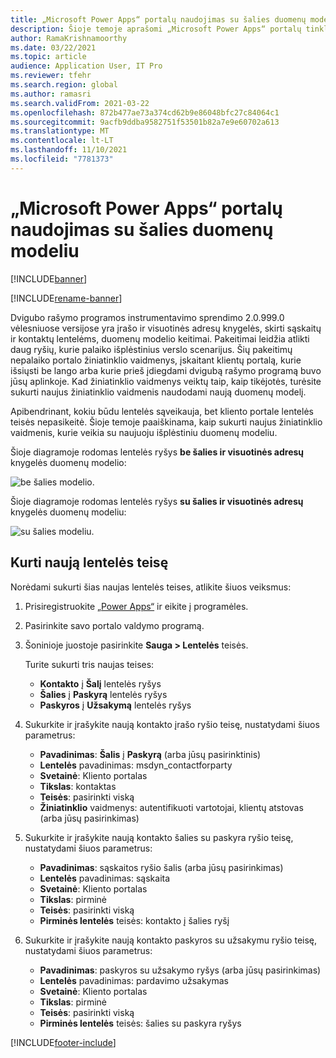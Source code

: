 ```yaml
---
title: „Microsoft Power Apps“ portalų naudojimas su šalies duomenų modeliu
description: Šioje temoje aprašomi „Microsoft Power Apps“ portalų tinklo vaidmenų pakeitimai dėl dvigubo rašymo šalies duomenų modelio.
author: RamaKrishnamoorthy
ms.date: 03/22/2021
ms.topic: article
audience: Application User, IT Pro
ms.reviewer: tfehr
ms.search.region: global
ms.author: ramasri
ms.search.validFrom: 2021-03-22
ms.openlocfilehash: 872b477ae73a374cd62b9e86048bfc27c84064c1
ms.sourcegitcommit: 9acfb9ddba9582751f53501b82a7e9e60702a613
ms.translationtype: MT
ms.contentlocale: lt-LT
ms.lasthandoff: 11/10/2021
ms.locfileid: "7781373"
---
```

# <a name="using-microsoft-power-apps-portals-with-the-party-data-model"></a>„Microsoft Power Apps“ portalų naudojimas su šalies duomenų modeliu

[!INCLUDE[banner](../../includes/banner.md)]

[!INCLUDE[rename-banner](~/includes/cc-data-platform-banner.md)]

Dvigubo rašymo programos instrumentavimo sprendimo 2.0.999.0 vėlesniuose versijose yra įrašo ir visuotinės adresų knygelės, skirti sąskaitų ir kontaktų lentelėms, duomenų modelio keitimai. Pakeitimai leidžia atlikti daug ryšių, kurie palaiko išplėstinius verslo scenarijus. Šių pakeitimų nepalaiko portalo žiniatinklio vaidmenys, įskaitant klientų portalą, kurie išsiųsti be lango arba kurie prieš įdiegdami dvigubą rašymo programą buvo jūsų aplinkoje. Kad žiniatinklio vaidmenys veiktų taip, kaip tikėjotės, turėsite sukurti naujus žiniatinklio vaidmenis naudodami naują duomenų modelį. 

Apibendrinant, kokiu būdu lentelės sąveikauja, bet kliento portale lentelės teisės nepasikeitė. Šioje temoje paaiškinama, kaip sukurti naujus žiniatinklio vaidmenis, kurie veikia su naujuoju išplėstiniu duomenų modeliu.

Šioje diagramoje rodomas lentelės ryšys **be šalies ir visuotinės adresų** knygelės duomenų modelio:

   ![be šalies modelio.](media/without-party-model.PNG)

Šioje diagramoje rodomas lentelės ryšys **su šalies ir visuotinės adresų** knygelės duomenų modeliu:

   ![su šalies modeliu.](media/with-party-model.png)

## <a name="create-a-new-table-permission"></a>Kurti naują lentelės teisę

Norėdami sukurti šias naujas lentelės teises, atlikite šiuos veiksmus:

1. Prisiregistruokite [„Power Apps“](https://make.powerapps.com) ir eikite į programėles.
2. Pasirinkite savo portalo valdymo programą.
3. Šoninioje juostoje pasirinkite **Sauga > Lentelės** teisės.

    Turite sukurti tris naujas teises:

    + **Kontakto** į **Šalį** lentelės ryšys
    + **Šalies** į **Paskyrą** lentelės ryšys
    + **Paskyros** į **Užsakymą** lentelės ryšys

4. Sukurkite ir įrašykite naują kontakto įrašo ryšio teisę, nustatydami šiuos parametrus:

    + **Pavadinimas**: **Šalis** į **Paskyrą** (arba jūsų pasirinktinis)
    + **Lentelės** pavadinimas: msdyn_contactforparty
    + **Svetainė**: Kliento portalas
    + **Tikslas**: kontaktas
    + **Teisės**: pasirinkti viską
    + **Žiniatinklio** vaidmenys: autentifikuoti vartotojai, klientų atstovas (arba jūsų pasirinkimas)

5. Sukurkite ir įrašykite naują kontakto šalies su paskyra ryšio teisę, nustatydami šiuos parametrus:

    + **Pavadinimas**: sąskaitos ryšio šalis (arba jūsų pasirinkimas)
    + **Lentelės** pavadinimas: sąskaita
    + **Svetainė**: Kliento portalas
    + **Tikslas**: pirminė
    + **Teisės**: pasirinkti viską
    + **Pirminės lentelės** teisės: kontakto į šalies ryšį

6. Sukurkite ir įrašykite naują kontakto paskyros su užsakymu ryšio teisę, nustatydami šiuos parametrus:

    + **Pavadinimas**: paskyros su užsakymo ryšys (arba jūsų pasirinkimas)
    + **Lentelės** pavadinimas: pardavimo užsakymas
    + **Svetainė**: Kliento portalas
    + **Tikslas**: pirminė
    + **Teisės**: pasirinkti viską
    + **Pirminės lentelės** teisės: šalies su paskyra ryšys

[!INCLUDE[footer-include](../../../../includes/footer-banner.md)]
